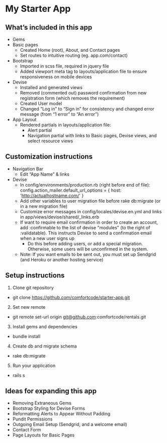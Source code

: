 # My Starter App

## What’s included in this app
+ Gems
+ Basic pages
  + Created Home (root), About, and Contact pages
  + Set routes to intuitive routing (eg. app.com/contact)
+ Bootstrap
  + Imported in scss file, required in jquery file
  + Added viewport meta tag to layouts/application file to ensure responsiveness on mobile devices
+ Devise
  + Installed and generated views
  + Removed (commented out) password confirmation from new registration form (which removes the requirement)
  + Created User model
  + Changed “Log in” to “Sign in” for consistency and changed error message (from “1 error” to “An error”)
+ App Layout
  + Rendered partials in layouts/application file:
    + Alert partial
     + Navigation partial with links to Basic pages, Devise views, and select resource views

## Customization instructions
+ Navigation Bar
  + Edit “App Name” & links
+ Devise
  + In config/environments/production.rb (right before end of file): config.action_mailer.default_url_options = { host:  'http://actualhostname.com/' }
  + Add other variables to user migration file before rake db:migrate (or in a new migration file)
  + Customize error messages in config/locales/devise.en.yml and links in app/views/devise/shared/_links.erb
  + If want to require email confirmation in order to create an account, add :confirmable to the list of devise "modules" (to the right of :validatable). This instructs Devise to send a confirmation email when a new user signs up
     + Do this before adding users, or add a special migration. Otherwise, some users will be unconfirmed in the system.  
  + Note: If you want emails to be sent out, you must set up Sendgrid (and Heroku or another hosting service)

## Setup instructions
1. Clone git repository
  * git clone https://github.com/comfortcode/starter-app.git
2. Set new remote
  * git remote set-url origin git@github.com:comfortcode/rentals.git
3. Install gems and dependencies
  * bundle install
4. Create db and migrate schema
  * rake db:migrate
5. Run your application
  * rails s

## Ideas for expanding this app
+ Removing Extraneous Gems
+ Bootstrap Styling for Devise Forms
+ Reformatting Alerts to Appear Without Padding
+ Pundit Permissions
+ Outgoing Email Setup (Sendgrid, and a welcome email)
+ Contact Form
+ Page Layouts for Basic Pages